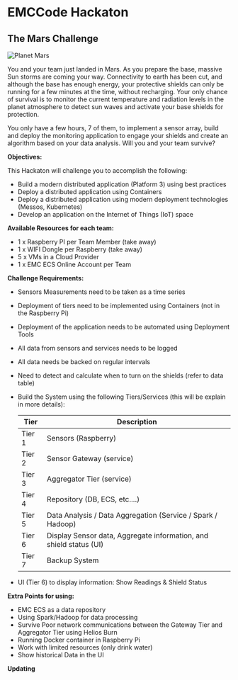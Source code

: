 # EMCCode Hackaton #



## The Mars Challenge ##

![Planet Mars](https://github.com/emccode/hackathon-mars/blob/master/documentation/images/mars-11608_640.jpg)


You and your team just landed in Mars. As you prepare the base, massive Sun storms are coming your way. Connectivity to earth has been cut, and although the base has enough energy, your protective shields can only be running for a few minutes at the time, without recharging. Your only chance of survival is to monitor the current temperature and radiation levels in the planet atmosphere to detect sun waves and activate your base shields for protection. 

You only have a few hours, 7 of them, to implement a sensor array, build and deploy the monitoring application to engage your shields and create an algorithm based on your data analysis. Will you and your team survive? 


**Objectives:**

This Hackaton will challenge you to accomplish the following: 

- Build a modern distributed application (Platform 3) using best practices
- Deploy a distributed application using Containers 
- Deploy a distributed application using modern deployment technologies (Messos, Kubernetes)
- Develop an application on the Internet of Things (IoT) space


**Available Resources for each team:**
- 1 x Raspberry PI per Team Member (take away)
- 1 x WIFI Dongle per Raspberry (take away)
- 5 x VMs in a Cloud Provider
- 1 x EMC ECS Online Account per Team


**Challenge Requirements:**
- Sensors Measurements need to be taken as a time series
- Deployment of tiers need to be implemented using Containers (not in the Raspberry Pi)
- Deployment of the application needs to be automated using Deployment Tools
- All data from sensors and services needs to be logged
- All data needs be backed on regular intervals
- Need to detect and calculate when to turn on the shields (refer to data table)
- Build the System using the following Tiers/Services (this will be explain in more details):

	|Tier|Description|
	|----|-----------|
	|Tier 1| Sensors (Raspberry)|
	|Tier 2| Sensor Gateway (service)|
	Tier 3| Aggregator Tier (service)|
	Tier 4| Repository (DB, ECS, etc....)|
	Tier 5| Data Analysis / Data Aggregation (Service / Spark / Hadoop)|
	Tier 6| Display Sensor data,  Aggregate information, and shield status (UI)|
	Tier 7| Backup System|
- UI (Tier 6) to display information: Show Readings & Shield Status


**Extra Points for using:**

- EMC ECS as a data repository
- Using Spark/Hadoop for data processing
- Survive Poor network communications between the Gateway Tier and Aggregator Tier using Helios Burn
- Running Docker container in Raspberry Pi
- Work with limited resources (only drink water)
- Show historical Data in the UI


**Updating**